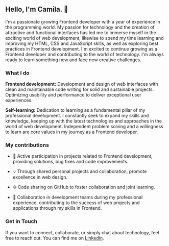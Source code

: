 ## Hello, I'm Camila. 👋
I'm a passionate growing Frontend developer with a year of experience in the programming world. My passion for technology and the creation of attractive and functional interfaces has led me to immerse myself in the exciting world of web development, likewise to spend my time learning and improving my HTML, CSS and JavaScript skills, as well as exploring best practices in Frontend development. I'm excited to continue growing as a Frontend developer and contributing to the world of technology. I'm always ready to learn something new and face new creative challenges.

### What I do

**Frontend development:** Development and design of web interfaces with clean and maintainable code writing for solid and sustainable projects. Optimizing usability and performance to deliver exceptional user experiences.

**Self-learning:** Dedication to learning as a fundamental pillar of my professional development. I constantly seek to expand my skills and knowledge, keeping up with the latest technologies and approaches in the world of web development. Independent problem solving and a willingness to learn are core values in my journey as a Frontend developer.
### My contributions
- 🌟 Active participation in projects related to Frontend development, providing solutions, bug fixes and code improvements.

- 💡 Through shared personal projects and collaboration, promote excellence in web design.

- 🌐 Code sharing on GitHub to foster collaboration and joint learning.
 
- 👥 Collaboration in development teams during my professional experience, contributing to the success of web projects and applications through my skills in Frontend.


### Get in Touch
If you want to connect, collaborate, or simply chat about technology, feel free to reach out. You can find me on [Linkedin](www.linkedin.com/in/laura-cardenas-castro-959a18261).
<!--
**LauraCaa/LauraCaa** is a ✨ _special_ ✨ repository because its `README.md` (this file) appears on your GitHub profile.



